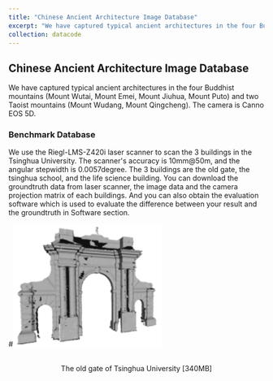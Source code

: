 ```yaml
---
title: "Chinese Ancient Architecture Image Database"
excerpt: "We have captured typical ancient architectures in the four Buddhist mountains (Mount Wutai, Mount Emei, Mount Jiuhua, Mount Puto) and two Taoist mountains (Mount Wudang, Mount Qingcheng). The camera is Canno EOS 5D. <br/><img src='/images/500x300.png'>"
collection: datacode
---
```


##  Chinese Ancient Architecture Image Database

We have captured typical ancient architectures in the four Buddhist mountains (Mount Wutai, Mount Emei, Mount Jiuhua, Mount Puto) and two Taoist mountains (Mount Wudang, Mount Qingcheng). The camera is Canno EOS 5D.

### Benchmark Database

We use the Riegl-LMS-Z420i laser scanner to scan the 3 buildings in the Tsinghua University. The scanner's accuracy is 10mm@50m, and the angular stepwidth is 0.0057degree. The 3 buildings are the old gate, the tsinghua school, and the life science building. You can download the groundtruth data from laser scanner, the image data and the camera projection matrix of each buildings. And you can also obtain the evaluation software which is used to evaluate the difference between your result and the groundtruth in Software section.

#![](/images/old-qinghua-gate.png#pic_center)
<img scr="/images/old-qinghua-gate.png#pic_center" width="500"></img>
<center>
  The old gate of Tsinghua University [340MB]
</center>
